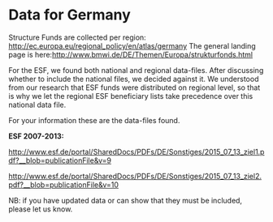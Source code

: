 Data for Germany
=========================
Structure Funds are collected per region: http://ec.europa.eu/regional_policy/en/atlas/germany
The general landing page is here:http://www.bmwi.de/DE/Themen/Europa/strukturfonds.html

For the ESF, we found both national and regional data-files. After discussing whether to include the national files, we decided against it. We understood from our research that ESF funds were distributed on regional level, so that is why we let the regional ESF beneficiary lists take precedence over this national data file. 

For your information these are the data-files found. 

**ESF 2007-2013:** 

http://www.esf.de/portal/SharedDocs/PDFs/DE/Sonstiges/2015_07_13_ziel1.pdf?__blob=publicationFile&v=9

http://www.esf.de/portal/SharedDocs/PDFs/DE/Sonstiges/2015_07_13_ziel2.pdf?__blob=publicationFile&v=10


NB: if you have updated data or can show that they must be included, please let us know. 
